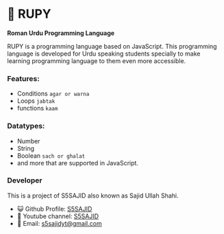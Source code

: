 # 🚀 RUPY
**Roman Urdu Programming Language**

RUPY is a programming language based on JavaScript.
This programming language is developed for Urdu speaking students specially to make learning programming language to them even more accessible.

### Features:
- Conditions `agar or warna`
- Loops `jabtak`
- functions `kaam`

### Datatypes:
- Number
- String
- Boolean `sach or ghalat`
- and more that are supported in JavaScript.


### Developer
This is a project of S5SAJID also known as Sajid Ullah Shahi.
- 😺 Github Profile: [S5SAJID](https://github.com/s5sajid)
- 📸 Youtube channel: [S5SAJID](https://youtube.com/s5sajid)
- 💌 Email: s5sajidyt@gmail.com